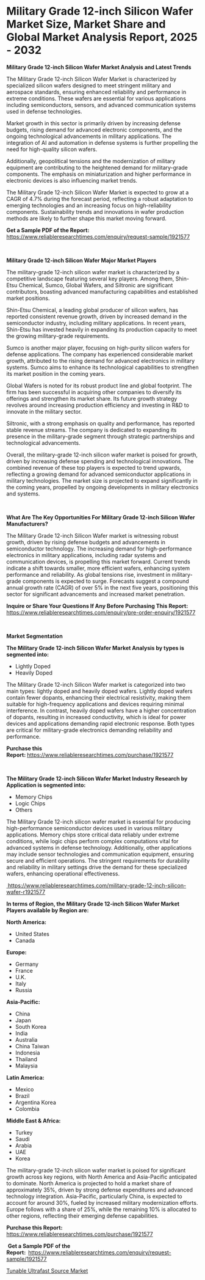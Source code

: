 <p><h1>Military Grade 12-inch Silicon Wafer Market Size, Market Share and Global Market Analysis Report, 2025 - 2032</h1></p><p><strong>Military Grade 12-inch Silicon Wafer Market Analysis and Latest Trends</strong></p>
<p><p>The Military Grade 12-inch Silicon Wafer Market is characterized by specialized silicon wafers designed to meet stringent military and aerospace standards, ensuring enhanced reliability and performance in extreme conditions. These wafers are essential for various applications including semiconductors, sensors, and advanced communication systems used in defense technologies.</p><p>Market growth in this sector is primarily driven by increasing defense budgets, rising demand for advanced electronic components, and the ongoing technological advancements in military applications. The integration of AI and automation in defense systems is further propelling the need for high-quality silicon wafers. </p><p>Additionally, geopolitical tensions and the modernization of military equipment are contributing to the heightened demand for military-grade components. The emphasis on miniaturization and higher performance in electronic devices is also influencing market trends. </p><p>The Military Grade 12-inch Silicon Wafer Market is expected to grow at a CAGR of 4.7% during the forecast period, reflecting a robust adaptation to emerging technologies and an increasing focus on high-reliability components. Sustainability trends and innovations in wafer production methods are likely to further shape this market moving forward.</p></p>
<p><strong>Get a Sample PDF of the Report:&nbsp;</strong> <a href="https://www.reliableresearchtimes.com/enquiry/request-sample/1921577?utm_campaign=3085&utm_medium=2&utm_source=Github&utm_content=ia&utm_term=07042025&utm_id=military-grade-12-inch-silicon-wafer">https://www.reliableresearchtimes.com/enquiry/request-sample/1921577</a></p>
<p>&nbsp;</p>
<p><strong>Military Grade 12-inch Silicon Wafer Major Market Players</strong></p>
<p><p>The military-grade 12-inch silicon wafer market is characterized by a competitive landscape featuring several key players. Among them, Shin-Etsu Chemical, Sumco, Global Wafers, and Siltronic are significant contributors, boasting advanced manufacturing capabilities and established market positions.</p><p>Shin-Etsu Chemical, a leading global producer of silicon wafers, has reported consistent revenue growth, driven by increased demand in the semiconductor industry, including military applications. In recent years, Shin-Etsu has invested heavily in expanding its production capacity to meet the growing military-grade requirements.</p><p>Sumco is another major player, focusing on high-purity silicon wafers for defense applications. The company has experienced considerable market growth, attributed to the rising demand for advanced electronics in military systems. Sumco aims to enhance its technological capabilities to strengthen its market position in the coming years. </p><p>Global Wafers is noted for its robust product line and global footprint. The firm has been successful in acquiring other companies to diversify its offerings and strengthen its market share. Its future growth strategy revolves around increasing production efficiency and investing in R&D to innovate in the military sector.</p><p>Siltronic, with a strong emphasis on quality and performance, has reported stable revenue streams. The company is dedicated to expanding its presence in the military-grade segment through strategic partnerships and technological advancements.</p><p>Overall, the military-grade 12-inch silicon wafer market is poised for growth, driven by increasing defense spending and technological innovations. The combined revenue of these top players is expected to trend upwards, reflecting a growing demand for advanced semiconductor applications in military technologies. The market size is projected to expand significantly in the coming years, propelled by ongoing developments in military electronics and systems.</p></p>
<p>&nbsp;</p>
<p><strong>What Are The Key Opportunities For Military Grade 12-inch Silicon Wafer Manufacturers?</strong></p>
<p><p>The Military Grade 12-inch Silicon Wafer market is witnessing robust growth, driven by rising defense budgets and advancements in semiconductor technology. The increasing demand for high-performance electronics in military applications, including radar systems and communication devices, is propelling this market forward. Current trends indicate a shift towards smaller, more efficient wafers, enhancing system performance and reliability. As global tensions rise, investment in military-grade components is expected to surge. Forecasts suggest a compound annual growth rate (CAGR) of over 5% in the next five years, positioning this sector for significant advancements and increased market penetration.</p></p>
<p><strong>Inquire or Share Your Questions If Any Before Purchasing This Report:</strong> <a href="https://www.reliableresearchtimes.com/enquiry/pre-order-enquiry/1921577?utm_campaign=3085&utm_medium=2&utm_source=Github&utm_content=ia&utm_term=07042025&utm_id=military-grade-12-inch-silicon-wafer">https://www.reliableresearchtimes.com/enquiry/pre-order-enquiry/1921577</a></p>
<p>&nbsp;</p>
<p><strong>Market Segmentation</strong></p>
<p><strong>The Military Grade 12-inch Silicon Wafer Market Analysis by types is segmented into:</strong></p>
<p><ul><li>Lightly Doped</li><li>Heavily Doped</li></ul></p>
<p><p>The Military Grade 12-inch Silicon Wafer market is categorized into two main types: lightly doped and heavily doped wafers. Lightly doped wafers contain fewer dopants, enhancing their electrical resistivity, making them suitable for high-frequency applications and devices requiring minimal interference. In contrast, heavily doped wafers have a higher concentration of dopants, resulting in increased conductivity, which is ideal for power devices and applications demanding rapid electronic response. Both types are critical for military-grade electronics demanding reliability and performance.</p></p>
<p><strong>Purchase this Report:&nbsp;</strong><a href="https://www.reliableresearchtimes.com/purchase/1921577?utm_campaign=3085&utm_medium=2&utm_source=Github&utm_content=ia&utm_term=07042025&utm_id=military-grade-12-inch-silicon-wafer">https://www.reliableresearchtimes.com/purchase/1921577</a></p>
<p>&nbsp;</p>
<p><strong>The Military Grade 12-inch Silicon Wafer Market Industry Research by Application is segmented into:</strong></p>
<p><ul><li>Memory Chips</li><li>Logic Chips</li><li>Others</li></ul></p>
<p><p>The Military Grade 12-inch silicon wafer market is essential for producing high-performance semiconductor devices used in various military applications. Memory chips store critical data reliably under extreme conditions, while logic chips perform complex computations vital for advanced systems in defense technology. Additionally, other applications may include sensor technologies and communication equipment, ensuring secure and efficient operations. The stringent requirements for durability and reliability in military settings drive the demand for these specialized wafers, enhancing operational effectiveness.</p></p>
<p><a href="https://www.reliableresearchtimes.com/military-grade-12-inch-silicon-wafer-r1921577?utm_campaign=3085&utm_medium=2&utm_source=Github&utm_content=ia&utm_term=07042025&utm_id=military-grade-12-inch-silicon-wafer">&nbsp;https://www.reliableresearchtimes.com/military-grade-12-inch-silicon-wafer-r1921577</a></p>
<p><strong>In terms of Region, the Military Grade 12-inch Silicon Wafer Market Players available by Region are:</strong></p>
<p>
    <p> <strong> North America: </strong>
        <ul>
            <li>United States</li>
            <li>Canada</li>
        </ul>
        </p> 
    <p> <strong> Europe: </strong>
        <ul>
            <li>Germany</li>
            <li>France</li>
            <li>U.K.</li>
            <li>Italy</li>
            <li>Russia</li>
        </ul>
        </p> 
    <p> <strong> Asia-Pacific: </strong>
        <ul>
            <li>China</li>
            <li>Japan</li>
            <li>South Korea</li>
            <li>India</li>
            <li>Australia</li>
            <li>China Taiwan</li>
            <li>Indonesia</li>
            <li>Thailand</li>
            <li>Malaysia</li>
        </ul>
        </p> 
    <p> <strong> Latin America: </strong>
        <ul>
            <li>Mexico</li>
            <li>Brazil</li>
            <li>Argentina Korea</li>
            <li>Colombia</li>
        </ul>
        </p> 
    <p> <strong> Middle East & Africa: </strong>
        <ul>
            <li>Turkey</li>
            <li>Saudi</li>
            <li>Arabia</li>
            <li>UAE</li>
            <li>Korea</li>
        </ul>
    </p>
    </p>
<p><p>The military-grade 12-inch silicon wafer market is poised for significant growth across key regions, with North America and Asia-Pacific anticipated to dominate. North America is projected to hold a market share of approximately 35%, driven by strong defense expenditures and advanced technology integration. Asia-Pacific, particularly China, is expected to account for around 30%, fueled by increased military modernization efforts. Europe follows with a share of 25%, while the remaining 10% is allocated to other regions, reflecting their emerging defense capabilities.</p></p>
<p><strong>Purchase this Report: </strong><a href="https://www.reliableresearchtimes.com/purchase/1921577?utm_campaign=3085&utm_medium=2&utm_source=Github&utm_content=ia&utm_term=07042025&utm_id=military-grade-12-inch-silicon-wafer">https://www.reliableresearchtimes.com/purchase/1921577</a></p>
<p>&nbsp;<strong>Get a Sample PDF of the Report:&nbsp;&nbsp;</strong><a href="https://www.reliableresearchtimes.com/enquiry/request-sample/1921577?utm_campaign=3085&utm_medium=2&utm_source=Github&utm_content=ia&utm_term=07042025&utm_id=military-grade-12-inch-silicon-wafer">https://www.reliableresearchtimes.com/enquiry/request-sample/1921577</a></p>
<p><strong></strong></p>
<p><p><a href="https://github.com/xalatieusope/Market-Research-Report-List-1/blob/main/tunable-ultrafast-source-market.md?utm_campaign=3085&utm_medium=2&utm_source=Github&utm_content=ia&utm_term=07042025&utm_id=military-grade-12-inch-silicon-wafer">Tunable Ultrafast Source Market</a></p></p>